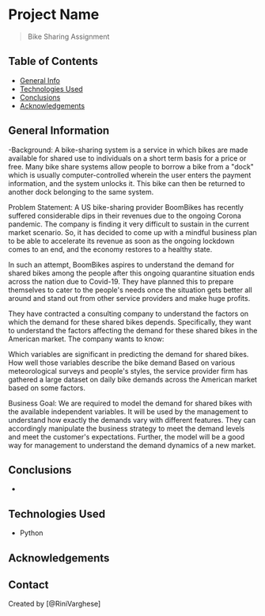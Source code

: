 # Project Name
> Bike Sharing Assignment


## Table of Contents
* [General Info](#general-information)
* [Technologies Used](#technologies-used)
* [Conclusions](#conclusions)
* [Acknowledgements](#acknowledgements)



## General Information
-Background:
A bike-sharing system is a service in which bikes are made available for shared use to individuals on a short term basis for a price or free. Many bike share systems allow people to borrow a bike from a "dock" which is usually computer-controlled wherein the user enters the payment information, and the system unlocks it. This bike can then be returned to another dock belonging to the same system.

Problem Statement:
A US bike-sharing provider BoomBikes has recently suffered considerable dips in their revenues due to the ongoing Corona pandemic. The company is finding it very difficult to sustain in the current market scenario. So, it has decided to come up with a mindful business plan to be able to accelerate its revenue as soon as the ongoing lockdown comes to an end, and the economy restores to a healthy state.

In such an attempt, BoomBikes aspires to understand the demand for shared bikes among the people after this ongoing quarantine situation ends across the nation due to Covid-19. They have planned this to prepare themselves to cater to the people's needs once the situation gets better all around and stand out from other service providers and make huge profits.

They have contracted a consulting company to understand the factors on which the demand for these shared bikes depends. Specifically, they want to understand the factors affecting the demand for these shared bikes in the American market. The company wants to know:

Which variables are significant in predicting the demand for shared bikes.
How well those variables describe the bike demand
Based on various meteorological surveys and people's styles, the service provider firm has gathered a large dataset on daily bike demands across the American market based on some factors.

Business Goal:
We are required to model the demand for shared bikes with the available independent variables. It will be used by the management to understand how exactly the demands vary with different features. They can accordingly manipulate the business strategy to meet the demand levels and meet the customer's expectations. Further, the model will be a good way for management to understand the demand dynamics of a new market.

## Conclusions
- 

<!-- You don't have to answer all the questions - just the ones relevant to your project. -->


## Technologies Used
- Python

<!-- As the libraries versions keep on changing, it is recommended to mention the version of library used in this project -->

## Acknowledgements



## Contact
Created by [@RiniVarghese] 


<!-- Optional -->
<!-- ## License -->
<!-- This project is open source and available under the [... License](). -->

<!-- You don't have to include all sections - just the one's relevant to your project -->

